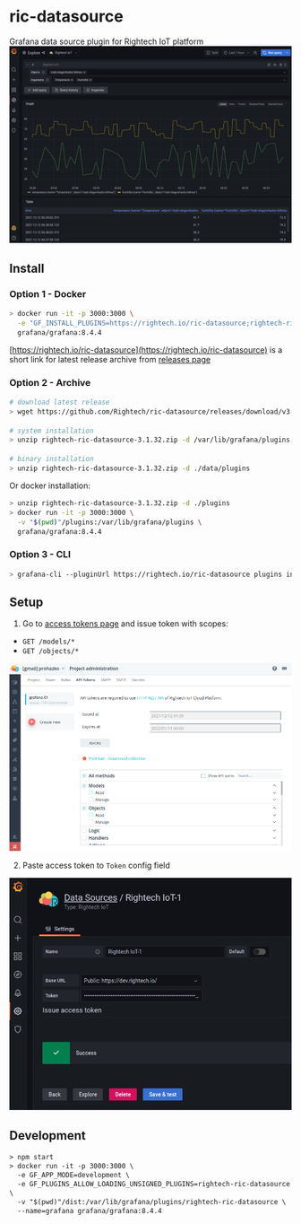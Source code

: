 # ric-datasource

Grafana data source plugin for Rightech IoT platform
![Rightech IoT Explore](https://raw.githubusercontent.com/Rightech/ric-datasource/master/docs/img/explore.png)

## Install
### Option 1 - Docker

```sh
> docker run -it -p 3000:3000 \
  -e "GF_INSTALL_PLUGINS=https://rightech.io/ric-datasource;rightech-ric-datasource" \
  grafana/grafana:8.4.4
```

[https://rightech.io/ric-datasource](https://rightech.io/ric-datasource) is a short link for latest release archive from [releases page](https://github.com/Rightech/ric-datasource/releases)

### Option 2 - Archive

```sh
# download latest release
> wget https://github.com/Rightech/ric-datasource/releases/download/v3.1.32/rightech-ric-datasource-3.1.32.zip

# system installation
> unzip rightech-ric-datasource-3.1.32.zip -d /var/lib/grafana/plugins

# binary installation
> unzip rightech-ric-datasource-3.1.32.zip -d ./data/plugins
```

Or docker installation:
```sh
> unzip rightech-ric-datasource-3.1.32.zip -d ./plugins
> docker run -it -p 3000:3000 \
  -v "$(pwd)"/plugins:/var/lib/grafana/plugins \
  grafana/grafana:8.4.4
```

### Option 3 - CLI

```sh
> grafana-cli --pluginUrl https://rightech.io/ric-datasource plugins install rightech-ric-datasource
```

## Setup

1. Go to [access tokens page](https://dev.rightech.io/#?m=admin&v=tokens) and issue token with scopes:
 - `GET /models/*`
 - `GET /objects/*`

![Rightech IoT Access Scopes](https://raw.githubusercontent.com/Rightech/ric-datasource/master/src/img/scopes.png)

2. Paste access token to `Token` config field

![Rightech IoT Token Config](https://raw.githubusercontent.com/Rightech/ric-datasource/master/docs/img/config.png)


## Development

```
> npm start
> docker run -it -p 3000:3000 \
  -e GF_APP_MODE=development \
  -e GF_PLUGINS_ALLOW_LOADING_UNSIGNED_PLUGINS=rightech-ric-datasource \
  -v "$(pwd)"/dist:/var/lib/grafana/plugins/rightech-ric-datasource \
  --name=grafana grafana/grafana:8.4.4
```
